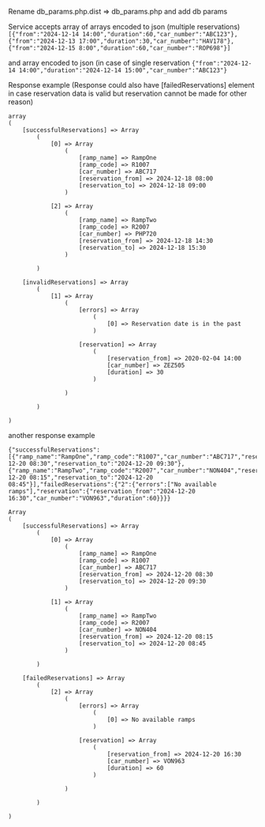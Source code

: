 Rename db_params.php.dist => db_params.php and add db params

Service accepts array of arrays encoded to json (multiple reservations)
```[{"from":"2024-12-14 14:00","duration":60,"car_number":"ABC123"},{"from":"2024-12-13 17:00","duration":30,"car_number":"HAV178"},{"from":"2024-12-15 8:00","duration":60,"car_number":"ROP698"}]```

and array encoded to json (in case of single reservation
```{"from":"2024-12-14 14:00","duration":"2024-12-14 15:00","car_number":"ABC123"}```


Response example (Response could also have [failedReservations] element in case reservation data is valid but reservation cannot be made for other reason)

```
array
(
    [successfulReservations] => Array
        (
            [0] => Array
                (
                    [ramp_name] => RampOne
                    [ramp_code] => R1007
                    [car_number] => ABC717
                    [reservation_from] => 2024-12-18 08:00
                    [reservation_to] => 2024-12-18 09:00
                )

            [2] => Array
                (
                    [ramp_name] => RampTwo
                    [ramp_code] => R2007
                    [car_number] => PHP720
                    [reservation_from] => 2024-12-18 14:30
                    [reservation_to] => 2024-12-18 15:30
                )

        )

    [invalidReservations] => Array
        (
            [1] => Array
                (
                    [errors] => Array
                        (
                            [0] => Reservation date is in the past
                        )

                    [reservation] => Array
                        (
                            [reservation_from] => 2020-02-04 14:00
                            [car_number] => ZEZ505
                            [duration] => 30
                        )

                )

        )

)
```

another response example

```
{"successfulReservations":[{"ramp_name":"RampOne","ramp_code":"R1007","car_number":"ABC717","reservation_from":"2024-12-20 08:30","reservation_to":"2024-12-20 09:30"},{"ramp_name":"RampTwo","ramp_code":"R2007","car_number":"NON404","reservation_from":"2024-12-20 08:15","reservation_to":"2024-12-20 08:45"}],"failedReservations":{"2":{"errors":["No available ramps"],"reservation":{"reservation_from":"2024-12-20 16:30","car_number":"VON963","duration":60}}}}
```

```
Array
(
    [successfulReservations] => Array
        (
            [0] => Array
                (
                    [ramp_name] => RampOne
                    [ramp_code] => R1007
                    [car_number] => ABC717
                    [reservation_from] => 2024-12-20 08:30
                    [reservation_to] => 2024-12-20 09:30
                )

            [1] => Array
                (
                    [ramp_name] => RampTwo
                    [ramp_code] => R2007
                    [car_number] => NON404
                    [reservation_from] => 2024-12-20 08:15
                    [reservation_to] => 2024-12-20 08:45
                )

        )

    [failedReservations] => Array
        (
            [2] => Array
                (
                    [errors] => Array
                        (
                            [0] => No available ramps
                        )

                    [reservation] => Array
                        (
                            [reservation_from] => 2024-12-20 16:30
                            [car_number] => VON963
                            [duration] => 60
                        )

                )

        )

)

```